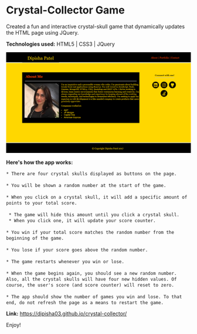 # Crystal-Collector Game 

Created a fun and interactive crystal-skull game that dynamically updates the HTML page using JQuery. 

<b>Technologies used:</b> HTML5 | CSS3 | JQuery 

![Alt text](https://raw.githubusercontent.com/dipisha03/Basic-Portfolio/master/assets/images/portfolio.png "crystals")

<b>Here's how the app works:</b>

	* There are four crystal skulls displayed as buttons on the page.

	* You will be shown a random number at the start of the game.

	* When you click on a crystal skull, it will add a specific amount of points to your total score. 

     * The game will hide this amount until you click a crystal skull.
     * When you click one, it will update your score counter.

	* You win if your total score matches the random number from the beginning of the game.

	* You lose if your score goes above the random number.

	* The game restarts whenever you win or lose.

	* When the game begins again, you should see a new random number. Also, all the crystal skulls will have four new hidden values. Of course, the user's score (and score counter) will reset to zero.

	* The app should show the number of games you win and lose. To that end, do not refresh the page as a means to restart the game.

<b>Link:</b> https://dipisha03.github.io/crystal-collector/

Enjoy!

